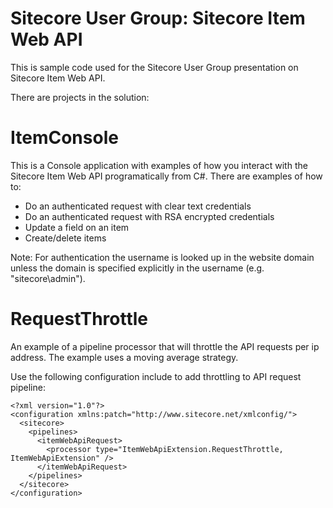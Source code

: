 Sitecore User Group: Sitecore Item Web API
===

This is sample code used for the Sitecore User Group presentation on Sitecore Item Web API.

There are projects in the solution:

ItemConsole
==
This is a Console application with examples of how you interact with the Sitecore Item Web API programatically from C#. There are examples of how to:

  - Do an authenticated request with clear text credentials
  - Do an authenticated request with RSA encrypted credentials
  - Update a field on an item
  - Create/delete items

Note: For authentication the username is looked up in the website domain unless the domain is specified explicitly in the username (e.g. "sitecore\admin").

RequestThrottle
==
An example of a pipeline processor that will throttle the API requests per ip address. The example uses a moving average strategy.

Use the following configuration include to add throttling to API request pipeline:

	<?xml version="1.0"?>
	<configuration xmlns:patch="http://www.sitecore.net/xmlconfig/">
	  <sitecore>
		<pipelines>
		  <itemWebApiRequest>
			<processor type="ItemWebApiExtension.RequestThrottle, ItemWebApiExtension" />
		  </itemWebApiRequest>
		</pipelines>
	  </sitecore>
	</configuration>

